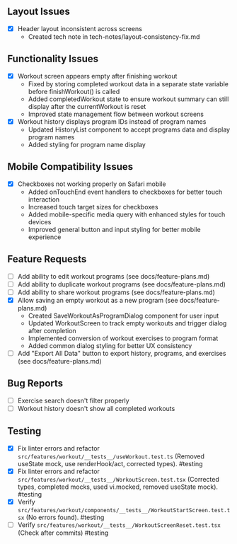 ## Layout Issues
- [x] Header layout inconsistent across screens
  - Created tech note in tech-notes/layout-consistency-fix.md

## Functionality Issues
- [x] Workout screen appears empty after finishing workout
  - Fixed by storing completed workout data in a separate state variable before finishWorkout() is called
  - Added completedWorkout state to ensure workout summary can still display after the currentWorkout is reset
  - Improved state management flow between workout screens
- [x] Workout history displays program IDs instead of program names
  - Updated HistoryList component to accept programs data and display program names
  - Added styling for program name display

## Mobile Compatibility Issues
- [x] Checkboxes not working properly on Safari mobile
  - Added onTouchEnd event handlers to checkboxes for better touch interaction
  - Increased touch target sizes for checkboxes
  - Added mobile-specific media query with enhanced styles for touch devices
  - Improved general button and input styling for better mobile experience

## Feature Requests
- [ ] Add ability to edit workout programs (see docs/feature-plans.md)
- [ ] Add ability to duplicate workout programs (see docs/feature-plans.md)
- [ ] Add ability to share workout programs (see docs/feature-plans.md)
- [x] Allow saving an empty workout as a new program (see docs/feature-plans.md)
  - Created SaveWorkoutAsProgramDialog component for user input
  - Updated WorkoutScreen to track empty workouts and trigger dialog after completion
  - Implemented conversion of workout exercises to program format
  - Added common dialog styling for better UX consistency
- [ ] Add "Export All Data" button to export history, programs, and exercises (see docs/feature-plans.md)

## Bug Reports
- [ ] Exercise search doesn't filter properly
- [ ] Workout history doesn't show all completed workouts

## Testing

- [x] Fix linter errors and refactor `src/features/workout/__tests__/useWorkout.test.ts` (Removed useState mock, use renderHook/act, corrected types). #testing
- [x] Fix linter errors and refactor `src/features/workout/__tests__/WorkoutScreen.test.tsx` (Corrected types, completed mocks, used vi.mocked, removed useState mock). #testing
- [x] Verify `src/features/workout/components/__tests__/WorkoutStartScreen.test.tsx` (No errors found). #testing
- [ ] Verify `src/features/workout/__tests__/WorkoutScreenReset.test.tsx` (Check after commits) #testing 